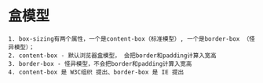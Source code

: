 # 盒模型
    1. box-sizing有两个属性，一个是content-box（标准模型）, 一个是border-box （怪异模型）；
    2. content-box - 默认浏览器盒模型， 会把border和padding计算入宽高
    3. border-box - 怪异模型，不会把border和padding计算入宽高
    4. content-box 是 W3C组织 提出、border-box 是 IE 提出